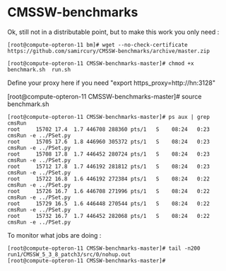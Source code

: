CMSSW-benchmarks
================

Ok, still not in a distributable point, but to make this work you only need :

```
[root@compute-opteron-11 bm]# wget --no-check-certificate https://github.com/samircury/CMSSW-benchmarks/archive/master.zip

[root@compute-opteron-11 CMSSW-benchmarks-master]# chmod +x benchmark.sh  run.sh 
```

Define your proxy here if you need "export https_proxy=http://hn:3128"

[root@compute-opteron-11 CMSSW-benchmarks-master]# source benchmark.sh 
```
[root@compute-opteron-11 CMSSW-benchmarks-master]# ps aux | grep cmsRun
root     15702 17.4  1.7 446708 288360 pts/1   S    08:24   0:23 cmsRun -e ../PSet.py
root     15705 17.6  1.8 446960 305372 pts/1   S    08:24   0:23 cmsRun -e ../PSet.py
root     15708 17.8  1.7 446452 280724 pts/1   S    08:24   0:23 cmsRun -e ../PSet.py
root     15712 17.8  1.7 446192 281812 pts/1   S    08:24   0:23 cmsRun -e ../PSet.py
root     15722 16.8  1.6 446192 272384 pts/1   S    08:24   0:22 cmsRun -e ../PSet.py
root     15726 16.7  1.6 446708 271996 pts/1   S    08:24   0:22 cmsRun -e ../PSet.py
root     15729 16.5  1.6 446448 270544 pts/1   S    08:24   0:22 cmsRun -e ../PSet.py
root     15732 16.7  1.7 446452 282068 pts/1   S    08:24   0:22 cmsRun -e ../PSet.py
```

To monitor what jobs are doing :

```
[root@compute-opteron-11 CMSSW-benchmarks-master]# tail -n200 run1/CMSSW_5_3_8_patch3/src/0/nohup.out 
[root@compute-opteron-11 CMSSW-benchmarks-master]# 
```
